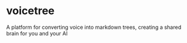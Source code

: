 # voicetree
A platform for converting voice into markdown trees, creating a shared brain for you and your AI

